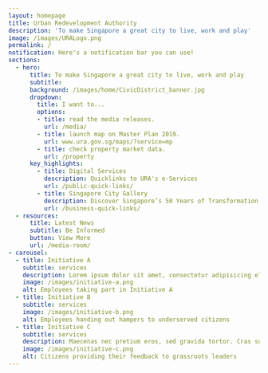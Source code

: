 ```yaml
---
layout: homepage
title: Urban Redevelopment Authority
description: 'To make Singapore a great city to live, work and play'
image: /images/URALogo.png
permalink: /
notification: Here's a notification bar you can use!
sections:
  - hero:
      title: To make Singapore a great city to live, work and play
      subtitle: 
      background: /images/home/CivicDistrict_banner.jpg
      dropdown:
        title: I want to...
        options:
        - title: read the media releases.
          url: /media/
        - title: launch map on Master Plan 2019.
          url: www.ura.gov.sg/maps/?service=mp
        - title: check property market data.
          url: /property
      key_highlights:
        - title: Digital Services
          description: Quicklinks to URA's e-Services
          url: /public-quick-links/
        - title: Singapore City Gallery
          description: Discover Singapore’s 50 Years of Transformation
          url: /business-quick-links/
  - resources:
      title: Latest News
      subtitle: Be Informed
      button: View More
      url: /media-room/
- carousel:
  - title: Initiative A
    subtitle: services
    description: Lorem ipsum dolor sit amet, consectetur adipisicing elit. Amet asperiores dicta distinctio enim harum labore libero magni non tempora ullam.
    image: /images/initiative-a.png
    alt: Employees taking part in Initiative A
  - title: Initiative B
    subtitle: services
    image: /images/initiative-b.png
    alt: Employees handing out hampers to underserved citizens
  - title: Initiative C
    subtitle: services
    description: Maecenas nec pretium eros, sed gravida tortor. Cras suscipit a dolor vel vehicula.
    image: /images/initiative-c.png
    alt: Citizens providing their feedback to grassroots leaders
---
```

